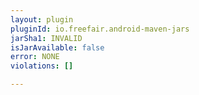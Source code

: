 ```yaml
---
layout: plugin
pluginId: io.freefair.android-maven-jars
jarSha1: INVALID
isJarAvailable: false
error: NONE
violations: []

---
```

